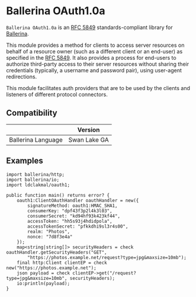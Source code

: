 # Ballerina OAuth1.0a

`Ballerina OAuth1.0a` is an <a target="_blank" href="https://datatracker.ietf.org/doc/html/rfc5849">RFC 5849</a> standards-compliant library for <a target="_blank" href="https://ballerina.io/">Ballerina</a>.

This module provides a method for clients to access server resources on behalf of a resource owner (such as a different client or an end-user) as specified in the <a target="_blank" href="https://datatracker.ietf.org/doc/html/rfc5849">RFC 5849</a>.  It also provides a process for end-users to authorize third-party access to their server resources without sharing their credentials (typically, a username and password pair), using user-agent redirections.

This module facilitates auth providers that are to be used by the clients and listeners of different protocol connectors.

## Compatibility
|                    | Version          |
|:------------------:|:----------------:|
| Ballerina Language | Swan Lake GA     |

## Examples

```ballerina
import ballerina/http;
import ballerina/io;
import ldclakmal/oauth1;

public function main() returns error? {
    oauth1:ClientOAuthHandler oauthHandler = new({
        signatureMethod: oauth1:HMAC_SHA1,
        consumerKey: "dpf43f3p2l4k3l03",
        consumerSecret: "kd94hf93k423kf44",
        accessToken: "hh5s93j4hdidpola",
        accessTokenSecret: "pfkkdhi9sl3r4s00",
        realm: "Photos",
        nonce: "7d8f3e4a"
    });
    map<string|string[]> securityHeaders = check oauthHandler.getSecurityHeaders("GET", 
        "https://photos.example.net/request?type=jpg&maxsize=10mb");
    final http:Client clientEP = check new("https://photos.example.net");
    json payload = check clientEP->get("/request?type=jpg&maxsize=10mb", securityHeaders);
    io:println(payload);
}
```
